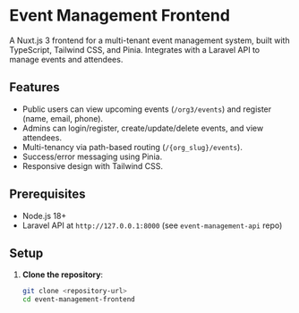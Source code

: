 # Event Management Frontend

A Nuxt.js 3 frontend for a multi-tenant event management system, built with TypeScript, Tailwind CSS, and Pinia. Integrates with a Laravel API to manage events and attendees.

## Features
- Public users can view upcoming events (`/org3/events`) and register (name, email, phone).
- Admins can login/register, create/update/delete events, and view attendees.
- Multi-tenancy via path-based routing (`/{org_slug}/events`).
- Success/error messaging using Pinia.
- Responsive design with Tailwind CSS.

## Prerequisites
- Node.js 18+
- Laravel API at `http://127.0.0.1:8000` (see `event-management-api` repo)

## Setup
1. **Clone the repository**:
   ```bash
   git clone <repository-url>
   cd event-management-frontend